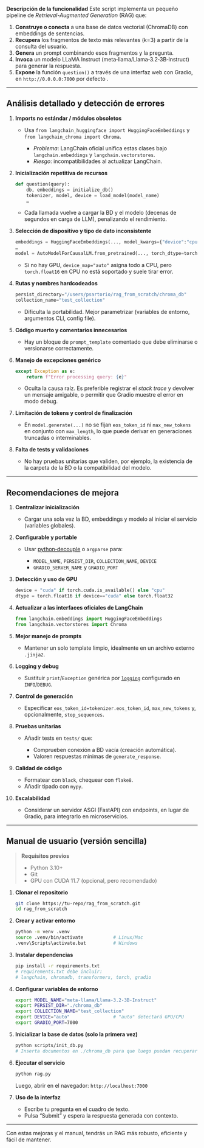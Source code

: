 **Descripción de la funcionalidad**
Este script implementa un pequeño pipeline de *Retrieval-Augmented Generation* (RAG) que:

1. **Construye o conecta** a una base de datos vectorial (ChromaDB) con embeddings de sentencias.
2. **Recupera** los fragmentos de texto más relevantes (k=3) a partir de la consulta del usuario.
3. **Genera** un prompt combinando esos fragmentos y la pregunta.
4. **Invoca** un modelo LLaMA Instruct (meta‑llama/Llama‑3.2‑3B‑Instruct) para generar la respuesta.
5. **Expone** la función `question()` a través de una interfaz web con Gradio, en `http://0.0.0.0:7000` por defecto .

---

## Análisis detallado y detección de errores

1. **Imports no estándar / módulos obsoletos**

   * Usa `from langchain_huggingface import HuggingFaceEmbeddings` y `from langchain_chroma import Chroma`.

     * *Problema*: LangChain oficial unifica estas clases bajo `langchain.embeddings` y `langchain.vectorstores`.
     * *Riesgo*: incompatibilidades al actualizar LangChain.

2. **Inicialización repetitiva de recursos**

   ```python
   def question(query):
       db, embeddings = initialize_db()
       tokenizer, model, device = load_model(model_name)
       …
   ```

   * Cada llamada vuelve a cargar la BD y el modelo (decenas de segundos en carga de LLM), penalizando el rendimiento.

3. **Selección de dispositivo y tipo de dato inconsistente**

   ```python
   embeddings = HuggingFaceEmbeddings(..., model_kwargs={"device":"cpu"})
   …
   model = AutoModelForCausalLM.from_pretrained(..., torch_dtype=torch.float16, device_map="auto")
   ```

   * Si no hay GPU, `device_map="auto"` asigna todo a CPU, pero `torch.float16` en CPU no está soportado y suele tirar error.

4. **Rutas y nombres hardcodeados**

   ```python
   persist_directory="/users/psartorio/rag_from_scratch/chroma_db"
   collection_name="test_collection"
   ```

   * Dificulta la portabilidad. Mejor parametrizar (variables de entorno, argumentos CLI, config file).&#x20;

5. **Código muerto y comentarios innecesarios**

   * Hay un bloque de `prompt_template` comentado que debe eliminarse o versionarse correctamente.

6. **Manejo de excepciones genérico**

   ```python
   except Exception as e:
       return f"Error processing query: {e}"
   ```

   * Oculta la causa raíz. Es preferible registrar el *stack trace* y devolver un mensaje amigable, o permitir que Gradio muestre el error en modo debug.

7. **Limitación de tokens y control de finalización**

   * En `model.generate(...)` no se fijan `eos_token_id` ni `max_new_tokens` en conjunto con `max_length`, lo que puede derivar en generaciones truncadas o interminables.

8. **Falta de tests y validaciones**

   * No hay pruebas unitarias que validen, por ejemplo, la existencia de la carpeta de la BD o la compatibilidad del modelo.

---

## Recomendaciones de mejora

1. **Centralizar inicialización**

   * Cargar una sola vez la BD, embeddings y modelo al iniciar el servicio (variables globales).
2. **Configurable y portable**

   * Usar [python‑decouple](https://github.com/henriquebastos/python‑decouple) o `argparse` para:

     * `MODEL_NAME`, `PERSIST_DIR`, `COLLECTION_NAME`, `DEVICE`
     * `GRADIO_SERVER_NAME` y `GRADIO_PORT`
3. **Detección y uso de GPU**

   ```python
   device = "cuda" if torch.cuda.is_available() else "cpu"
   dtype = torch.float16 if device=="cuda" else torch.float32
   ```
4. **Actualizar a las interfaces oficiales de LangChain**

   ```python
   from langchain.embeddings import HuggingFaceEmbeddings
   from langchain.vectorstores import Chroma
   ```
5. **Mejor manejo de prompts**

   * Mantener un solo template limpio, idealmente en un archivo externo `.jinja2`.
6. **Logging y debug**

   * Sustituir `print`/`Exception` genérica por [`logging`](https://docs.python.org/3/library/logging.html) configurado en `INFO`/`DEBUG`.
7. **Control de generación**

   * Especificar `eos_token_id=tokenizer.eos_token_id`, `max_new_tokens` y, opcionalmente, `stop_sequences`.
8. **Pruebas unitarias**

   * Añadir tests en `tests/` que:

     * Comprueben conexión a BD vacía (creación automática).
     * Valoren respuestas mínimas de `generate_response`.
9. **Calidad de código**

   * Formatear con `black`, chequear con `flake8`.
   * Añadir tipado con `mypy`.
10. **Escalabilidad**

    * Considerar un servidor ASGI (FastAPI) con endpoints, en lugar de Gradio, para integrarlo en microservicios.

---

## Manual de usuario (versión sencilla)

> **Requisitos previos**
>
> * Python 3.10+
> * Git
> * GPU con CUDA 11.7 (opcional, pero recomendado)

1. **Clonar el repositorio**

   ```bash
   git clone https://tu-repo/rag_from_scratch.git
   cd rag_from_scratch
   ```

2. **Crear y activar entorno**

   ```bash
   python -m venv .venv
   source .venv/bin/activate           # Linux/Mac
   .venv\Scripts\activate.bat          # Windows
   ```

3. **Instalar dependencias**

   ```bash
   pip install -r requirements.txt
   # requirements.txt debe incluir:
   # langchain, chromadb, transformers, torch, gradio
   ```

4. **Configurar variables de entorno**

   ```bash
   export MODEL_NAME="meta-llama/Llama-3.2-3B-Instruct"
   export PERSIST_DIR="./chroma_db"
   export COLLECTION_NAME="test_collection"
   export DEVICE="auto"                # "auto" detectará GPU/CPU
   export GRADIO_PORT=7000
   ```

5. **Inicializar la base de datos (solo la primera vez)**

   ```bash
   python scripts/init_db.py
   # Inserta documentos en ./chroma_db para que luego puedan recuperarse.
   ```

6. **Ejecutar el servicio**

   ```bash
   python rag.py
   ```

   Luego, abrir en el navegador: `http://localhost:7000`

7. **Uso de la interfaz**

   * Escribe tu pregunta en el cuadro de texto.
   * Pulsa “Submit” y espera la respuesta generada con contexto.

---

Con estas mejoras y el manual, tendrás un RAG más robusto, eficiente y fácil de mantener.

